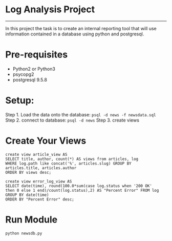 # Log Analysis Project
_______
In this project the task is to create an internal reporting tool that will use information contained in a database using python and postgresql.
# Pre-requisites
- Python2 or Python3
- psycopg2
- postgresql 9.5.8

# Setup:
Step 1. Load the data onto the database:
```psql -d news -f newsdata.sql```
Step 2. connect to database:
```psql -d news```
Step 3.  create views
 
# Create Your Views
```
create view article_view AS 
SELECT title, author, count(*) AS views from articles, log 
WHERE log.path like concat('%', articles.slug) GROUP BY articles.title, articles.author 
ORDER BY views desc;
```

```
create view error_log_view AS 
SELECT date(time), round(100.0*sum(case log.status when '200 OK' 
then 0 else 1 end)/count(log.status),2) AS "Percent Error" FROM log GROUP BY date(time) 
ORDER BY "Percent Error" desc;
  ```

# Run Module
```python newsdb.py```
